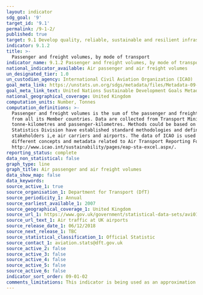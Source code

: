 ```yaml
---
layout: indicator
sdg_goal: '9'
target_id: '9.1'
permalink: /9-1-2/
published: true
target: 9.1 Develop quality, reliable, sustainable and resilient infrastructure, including regional and trans-border infrastructure, to support economic development and human well-being, with a focus on affordable and equitable access for all
indicator: 9.1.2
title: >-
  Passenger and freight volumes, by mode of transport
indicator_name: 9.1.2 Passenger and freight volumes, by mode of transport
national_indicator_available: Air passenger and air freight volumes
un_designated_tier: 1.0
un_custodian_agency: International Civil Aviation Organization (ICAO)
goal_meta_link: https://unstats.un.org/sdgs/metadata/files/Metadata-09-01-02.pdf
goal_meta_link_text: United Nations Sustainable Development Goals Metadata (PDF 375 KB)
national_geographical_coverage: United Kingdom
computation_units: Number, Tonnes
computation_definitions: >-
  Passenger and freight volumes is the sum of the passenger and freight volumes reported for the air carriers in terms of number of people and metric tonnes of cargo respectively. The International Transport Forum (ITF) collects data on transport (rail and road) statistics on annual basis
  from all its Member countries. Data are collected from Transport Ministries, statistical offices and other institution designated as official data source. Although there are clear definitions for all the terms used in this survey, countries might have different methodologies to calculate
  tonne-kilometres and passenger-kilometres. Methods could be based on traffic or mobility surveys, use very different sampling methods and estimating techniques which could affect the comparability of their statistics. The International Civil Aviation Organization (ICAO) through its
  Statistics Division have established standard methodologies and definitions to collect and report traffic (passenger and freight volume) data related to air transport. These standards and methodologies have been adopted by the 191 Member States of ICAO and also by the Industry
  stakeholders i,e air carriers and airports. The data of ICAO is used by States and also the World Bank for its development indicators. ICAO uses Air Transport Reporting Forms A, AS, B and C to arrive at the passenger and freight volumes for air transport. Precise definition of all
  different concepts and metadata related to Air Transport Reporting Forms A, AS, B and C to arrive at the passenger and freight volumes for air transport. Approved by the ICAO Statistics Division and Member States can be found at the ICAO website -
  http://www.icao.int/sustainability/pages/eap-sta-excel.aspx/.
reporting_status: complete
data_non_statistical: false
graph_type: line
graph_title: Air passenger and air freight volumes
data_show_map: false
data_keywords:  
source_active_1: true
source_organisation_1: Department for Transport (DfT)
source_periodicity_1: Annual
source_earliest_available_1: 2007
source_geographical_coverage_1: United Kingdom
source_url_1: https://www.gov.uk/government/statistical-data-sets/avi01-traffic-passenger-numbers-mode-of-travel-to-airport
source_url_text_1: Air traffic at UK airports
source_release_date_1: 06/12/2018
source_next_release_1: TBC
source_statistical_classification_1: Official Statistic 
source_contact_1: aviation.stats@dft.gov.uk
source_active_2: false
source_active_3: false
source_active_4: false
source_active_5: false
source_active_6: false
indicator_sort_order: 09-01-02
comments_limitations: This indicator is being used as an approximation of the UN SDG Indicator. Where possible, we will work to identify or develop UK data to meet the global indicator specification. This indicator has not been identified in collaboration with topic experts.
---
```

